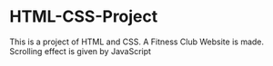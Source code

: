# HTML-CSS-Project
This is a project of HTML and CSS.
A Fitness Club Website is made.
Scrolling effect is given by JavaScript
